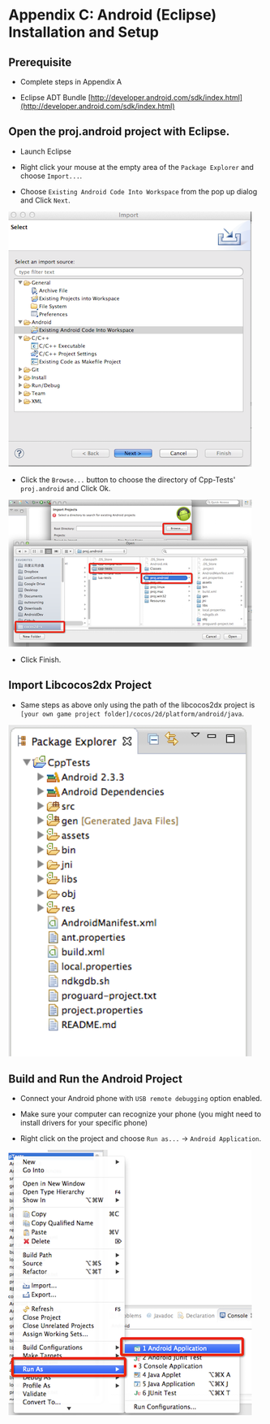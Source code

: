 # Appendix C: Android (Eclipse) Installation and Setup

## Prerequisite
* Complete steps in Appendix A

* Eclipse ADT Bundle [http://developer.android.com/sdk/index.html](http://developer.android.com/sdk/index.html)

## Open the proj.android project with Eclipse.

* Launch Eclipse

* Right click your mouse at the empty area of the `Package Explorer` and choose
`Import...`.

* Choose `Existing Android Code Into Workspace` from the pop up dialog and Click
`Next`.

![](C-web/image2.png)

* Click the `Browse...` button to choose the directory of Cpp-Tests' `proj.android`
and Click Ok.

![](C-web/image3.png)

* Click Finish.

## Import Libcocos2dx Project
* Same steps as above only using the path of the libcocos2dx project is
`[your own game project folder]/cocos/2d/platform/android/java`.

![](C-web/image5.png)

## Build and Run the Android Project
* Connect your Android phone with `USB remote debugging` option enabled.

* Make sure your computer can recognize your phone (you might need to install
drivers for your specific phone)

* Right click on the project and choose `Run as...` -> `Android Application`.

![](C-web/image6.png)

